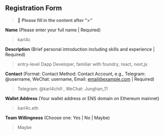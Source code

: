## Registration Form

> 📝 **Please fill in the content after ">"**

**Name** (Please enter your full name | Required)
>karl4c

**Description** (Brief personal introduction including skills and experience | Required)
>entry-level Dapp Developer, familiar with foundry, react, next,js

**Contact** (Format: Contact Method: Contact Account, e.g., Telegram: @username, WeChat: username, Email: email@example.com | Required)
>Telegram: @karl4chill , WeChat: Junghan_11

**Wallet Address** (Your wallet address or ENS domain on Ethereum mainnet)
>karl4c.eth

**Team Willingness** (Choose one: Yes | No | Maybe)
>Maybe